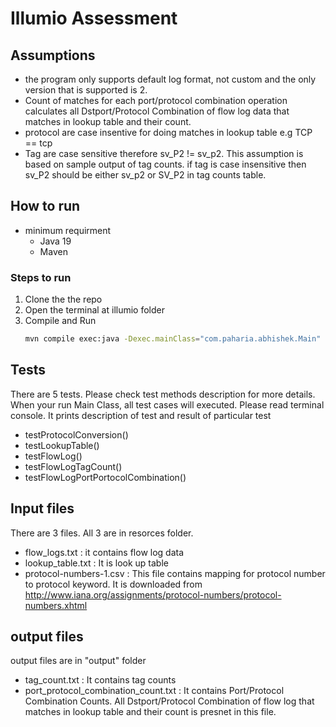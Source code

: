 # Illumio Assessment

## Assumptions

- the program only supports default log format, not custom and the only version that is supported is 2.
- Count of matches for each port/protocol combination operation calculates all Dstport/Protocol Combination of flow log data that matches in lookup table and their count.
- protocol are case insentive for doing matches in lookup table e.g TCP == tcp
- Tag are case sensitive therefore sv_P2 != sv_p2. This assumption is based on sample output of tag counts. if tag is case
  insensitive then sv_P2 should be either sv_p2 or SV_P2 in tag counts table.

## How to run

- minimum requirment
  - Java 19
  - Maven

### Steps to run

1. Clone the the repo
2. Open the terminal at illumio folder
3. Compile and Run
   ```bash
   mvn compile exec:java -Dexec.mainClass="com.paharia.abhishek.Main"
   ```

## Tests

There are 5 tests. Please check test methods description for more details. When your run Main Class, all test cases will executed.
Please read terminal console. It prints description of test and result of particular test

- testProtocolConversion()
- testLookupTable()
- testFlowLog()
- testFlowLogTagCount()
- testFlowLogPortPortocolCombination()

## Input files

There are 3 files. All 3 are in resorces folder.

- flow_logs.txt : it contains flow log data
- lookup_table.txt : It is look up table
- protocol-numbers-1.csv : This file contains mapping for protocol number to protocol keyword. It is downloaded from http://www.iana.org/assignments/protocol-numbers/protocol-numbers.xhtml

## output files

output files are in "output" folder

- tag_count.txt : It contains tag counts
- port_protocol_combination_count.txt : It contains Port/Protocol Combination Counts. All Dstport/Protocol Combination of flow log that matches in lookup table and their count is presnet in this file.
